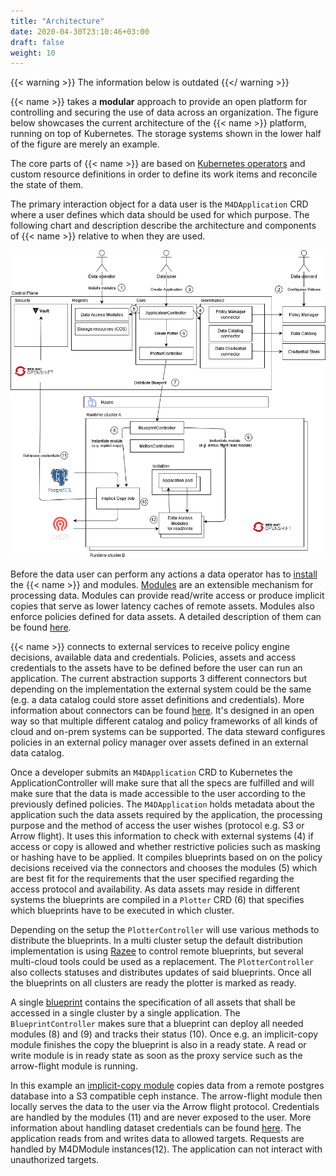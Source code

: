 ```yaml
---
title: "Architecture"
date: 2020-04-30T23:10:46+03:00
draft: false
weight: 10
---
```


{{< warning >}}
The information below is outdated
{{</ warning >}}

{{< name >}} takes a **modular** approach to provide an open platform for controlling
 and securing the use of data across an organization. The figure below showcases the
  current architecture of the {{< name >}} platform, running on top of Kubernetes. 
 The storage systems shown in the lower half of the figure are merely an example.

The core parts of {{< name >}} are based on [Kubernetes operators](https://www.openshift.com/learn/topics/operators) 
 and custom resource definitions in order to define its work items and reconcile the state of
 them.

The primary interaction object for a data user is the `M4DApplication` CRD where a user defines which
data should be used for which purpose. The following chart and description describe the architecture and components of
{{< name >}} relative to when they are used.

![Architecture](workflow_multicluster.png)

Before the data user can perform any actions a data operator has to [install](../../setup/quickstart) the {{< name >}} and modules. 
[Modules](../modules) are an extensible mechanism for processing data.
Modules can provide read/write access or produce implicit copies that serve as lower latency caches of
remote assets. Modules also enforce policies defined for data assets. A detailed description of them can be found [here](../modules).

{{< name >}} connects to external services to receive policy engine decisions, available data and credentials.
Policies, assets and access credentials to the assets have to be defined before the user can run an application. The
current abstraction supports 3 different connectors but depending on the implementation the external system
could be the same (e.g. a data catalog could store asset definitions and credentials). More information about connectors
can be found [here](../connectors). It's designed in an open way so that multiple different catalog and policy frameworks
of all kinds of cloud and on-prem systems can be supported. The data steward configures policies in an external policy manager
over assets defined in an external data catalog.

Once a developer submits an `M4DApplication` CRD to Kubernetes the ApplicationController will make sure that all
the specs are fulfilled and will make sure that the data is made accessible to the user according to the
previously defined policies. The `M4DApplication` holds metadata about the application such the data assets required by the 
application, the processing purpose and the method of access the user wishes (protocol e.g. S3 or Arrow flight). 
It uses this information to check with external systems (4) if access or copy is allowed
and whether restrictive policies such as masking or hashing have to be applied. It compiles blueprints based on
on the policy decisions received via the connectors and chooses the modules (5) which are best fit for the requirements that the user 
specified regarding the access protocol and availability.
As data assets may reside in different systems the 
blueprints are compiled in a `Plotter` CRD (6) that specifies which blueprints have to be executed in which cluster.

Depending on the setup the `PlotterController` will use various methods to distribute the blueprints. In a multi cluster
setup the default distribution implementation is using [Razee](http://razee.io) to control remote blueprints, but several multi-cloud tools
could be used as a replacement.
The `PlotterController` also collects statuses and distributes
updates of said blueprints. Once all the blueprints on all clusters are ready the plotter is marked as ready.

A single [blueprint](../../reference/api/generated/app/#k8s-api-github-com-ibm-the-mesh-for-data-manager-apis-app-v1alpha1-blueprint) contains the specification of all assets that shall be accessed in a single cluster by a single application.
The `BlueprintController` makes sure that a blueprint can deploy all needed modules (8) and (9) and tracks their
status (10). Once e.g. an implicit-copy module finishes the copy the blueprint is also in a ready state.
A read or write module is in ready state as soon as the proxy service such as the arrow-flight module is running. 

In this example an [implicit-copy module](../../reference/components/ddc) copies data from a remote postgres database into a S3 compatible ceph instance.
The arrow-flight module then locally serves the data to the user via the Arrow flight protocol. Credentials are handled
by the modules (11) and are never exposed to the user. More information about handling dataset credentials can be found [here](../../setup/vault-configuration). The application reads from and writes data to allowed targets. 
Requests are handled by M4DModule instances(12). The application can not interact with unauthorized targets.

